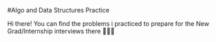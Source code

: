 #Algo and Data Structures Practice


Hi there! You can find the problems i practiced to prepare for the New Grad/Internship interviews there 👩🏻‍💻
